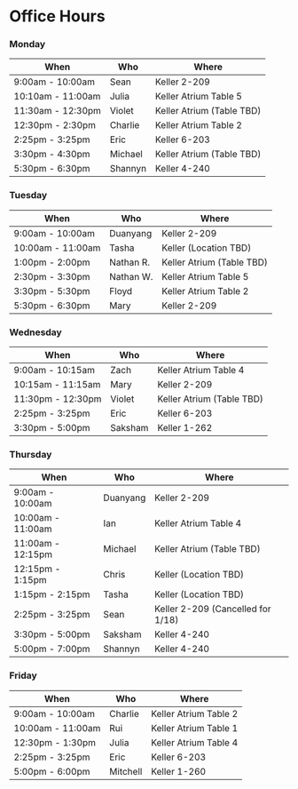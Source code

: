 # Office Hours

### Monday

| When | Who | Where |
| ---- | --- | ----- |
| 9:00am - 10:00am | Sean | Keller 2-209 |
| 10:10am - 11:00am | Julia | Keller Atrium Table 5 |
| 11:30am - 12:30pm | Violet | Keller Atrium (Table TBD) |
| 12:30pm - 2:30pm | Charlie | Keller Atrium Table 2 |
| 2:25pm - 3:25pm | Eric | Keller 6-203 | 
| 3:30pm - 4:30pm | Michael | Keller Atrium (Table TBD) |
| 5:30pm - 6:30pm | Shannyn | Keller 4-240 |

### Tuesday

| When | Who | Where |
| ---- | --- | ----- |
| 9:00am - 10:00am | Duanyang | Keller 2-209 |
| 10:00am - 11:00am | Tasha | Keller (Location TBD) |
| 1:00pm - 2:00pm | Nathan R. | Keller Atrium (Table TBD) |
| 2:30pm - 3:30pm | Nathan W. | Keller Atrium Table 5 |
| 3:30pm - 5:30pm | Floyd | Keller Atrium Table 2 |
| 5:30pm - 6:30pm | Mary | Keller 2-209 |

### Wednesday

| When | Who | Where |
| ---- | --- | ----- |
| 9:00am - 10:15am | Zach | Keller Atrium Table 4 |
| 10:15am - 11:15am | Mary | Keller 2-209 |
| 11:30pm - 12:30pm | Violet | Keller Atrium (Table TBD) |
| 2:25pm - 3:25pm | Eric | Keller 6-203 | 
| 3:30pm - 5:00pm | Saksham | Keller 1-262 |

### Thursday

| When | Who | Where |
| ---- | --- | ----- |
| 9:00am - 10:00am | Duanyang | Keller 2-209 |
| 10:00am - 11:00am | Ian | Keller Atrium Table 4 |
| 11:00am - 12:15pm | Michael | Keller Atrium (Table TBD) |
| 12:15pm - 1:15pm | Chris | Keller (Location TBD) |
| 1:15pm - 2:15pm | Tasha | Keller (Location TBD) |
| 2:25pm - 3:25pm | Sean | Keller 2-209 (Cancelled for 1/18) |
| 3:30pm - 5:00pm | Saksham | Keller 4-240 |
| 5:00pm - 7:00pm | Shannyn | Keller 4-240 |

### Friday

| When | Who | Where |
| ---- | --- | ----- |
| 9:00am - 10:00am | Charlie | Keller Atrium Table 2 |
| 10:00am - 11:00am | Rui | Keller Atrium Table 1 |
| 12:30pm - 1:30pm | Julia | Keller Atrium Table 4 |
| 2:25pm - 3:25pm | Eric | Keller 6-203 | 
| 5:00pm - 6:00pm | Mitchell | Keller 1-260 |
